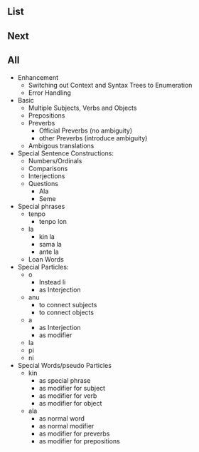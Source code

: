 ## List

## Next


## All
- Enhancement
    - Switching out Context and Syntax Trees to Enumeration
    - Error Handling
- Basic
    - Multiple Subjects, Verbs and Objects
    - Prepositions
    - Preverbs
        - Official Preverbs (no ambiguity)
        - other Preverbs (introduce ambiguity)
    - Ambigous translations
- Special Sentence Constructions:
    - Numbers/Ordinals
    - Comparisons
    - Interjections
    - Questions
        - Ala
        - Seme
- Special phrases
    - tenpo
        - tenpo lon
    - la
        - kin la
        - sama la
        - ante la
    - Loan Words
- Special Particles:
    - o
        - Instead li
        - as Interjection
    - anu
        - to connect subjects
        - to connect objects
    - a
        - as Interjection
        - as modifier
    - la
    - pi
    - ni
- Special Words/pseudo Particles
    - kin
        - as special phrase
        - as modifier for subject
        - as modifier for verb
        - as modifier for object
    - ala
        - as normal word
        - as normal modifier
        - as modifier for preverbs
        - as modifier for prepositions